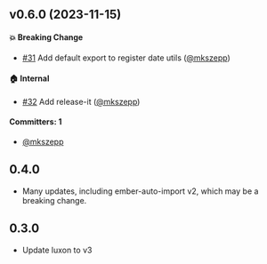 
## v0.6.0 (2023-11-15)

#### :boom: Breaking Change
* [#31](https://github.com/cibernox/ember-power-calendar-luxon/pull/31) Add default export to register date utils ([@mkszepp](https://github.com/mkszepp))

#### :house: Internal
* [#32](https://github.com/cibernox/ember-power-calendar-luxon/pull/32) Add release-it ([@mkszepp](https://github.com/mkszepp))

#### Committers: 1
- [@mkszepp](https://github.com/mkszepp)

## 0.4.0
- Many updates, including ember-auto-import v2, which may be a breaking change.
## 0.3.0
- Update luxon to v3
